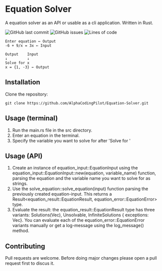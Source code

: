 # Equation Solver
A equation solver as an API or usable as a cli application. Written in Rust.

![GitHub last commit](https://img.shields.io/github/last-commit/AlphaCodingPilot/equation-solver) ![GitHub issues](https://img.shields.io/github/issues-raw/AlphaCodingPilot/equation-solver) ![Lines of code](https://img.shields.io/tokei/lines/github/AlphaCodingPilot/equation-solver?label=lines%20of%20code)

```
Enter equation ← Output
-6 + 9/x = 3x ← Input

Output    Input
↓         ↓
Solve for x
x = {1, -3} ← Output
```

## Installation
Clone the repository:
```
git clone https://github.com/AlphaCodingPilot/Equation-Solver.git
```
## Usage (terminal)
1. Run the main.rs file in the src directory.
2. Enter an equation in the terminal.
3. Specify the variable you want to solve for after 'Solve for '

## Usage (API)
1. Create an instance of equation_input::EquationInput using the equation_input::EquationInput::new(equation, variable_name) function, parsing the equation and the variable name you want to solve for as strings.
2. Use the solve_equation::solve_equation(input) function parsing the previously created equation-input. This returns a Result<equation_result::EquationResult, equation_error::EquationError> type.
3. Evaluate the result: the equation_result::EquationResult type has three variants: Solutions(Vec<f64>), Unsolvable, InfiniteSolutions { exceptions: Vec<f64>}. You can evaluate each of the equation_error::EquationError variants manually or get a log-message using the log_message() method.

## Contributing
Pull requests are welcome. Before doing major changes please open a pull request first to discus it.
